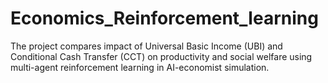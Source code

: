 # Economics_Reinforcement_learning
The project compares impact of Universal Basic Income (UBI) and Conditional Cash Transfer (CCT) on productivity and social welfare using multi-agent reinforcement learning in AI-economist simulation.
